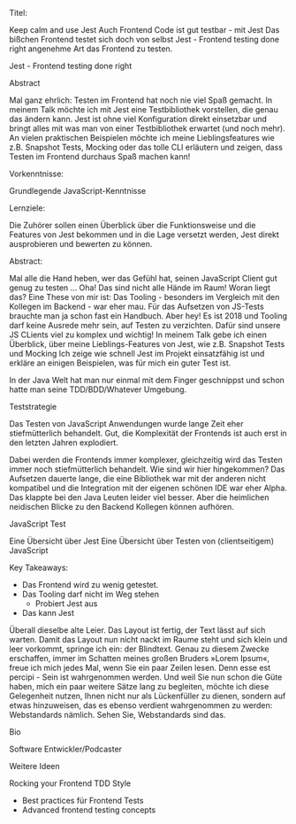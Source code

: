 Titel:

Keep calm and use Jest
Auch Frontend Code ist gut testbar - mit Jest
Das bißchen Frontend testet sich doch von selbst
Jest - Frontend testing done right
angenehme Art das Frontend zu testen.

Jest - Frontend testing done right

Abstract

Mal ganz ehrlich: Testen im Frontend hat noch nie viel Spaß gemacht. 
In meinem Talk möchte ich mit Jest eine Testbibliothek vorstellen, die genau das ändern kann.
Jest ist ohne viel Konfiguration direkt einsetzbar und bringt alles mit was man von einer Testbibliothek erwartet (und noch mehr). 
An vielen praktischen Beispielen möchte ich meine Lieblingsfeatures wie z.B. Snapshot Tests, Mocking oder das tolle CLI erläutern und zeigen, dass Testen im Frontend durchaus Spaß machen kann!

Vorkenntnisse: 

Grundlegende JavaScript-Kenntnisse

Lernziele:

Die Zuhörer sollen einen Überblick über die Funktionsweise und die Features von Jest bekommen und in die Lage versetzt werden, Jest direkt ausprobieren und bewerten zu können.





Abstract:

Mal alle die Hand heben, wer das Gefühl hat, seinen JavaScript Client gut genug zu testen ... 
Oha! Das sind nicht alle Hände im Raum! Woran liegt das?
Eine These von mir ist: Das Tooling - besonders im Vergleich mit den Kollegen im Backend - war eher mau.
Für das Aufsetzen von JS-Tests brauchte man ja schon fast ein Handbuch.
Aber hey! Es ist 2018 und Tooling darf keine Ausrede mehr sein, auf Testen zu verzichten. 
Dafür sind unsere JS CLients viel zu komplex und wichtig!
In meinem Talk gebe ich einen Überblick, über meine Lieblings-Features von Jest, wie z.B. Snapshot Tests und Mocking
Ich zeige wie schnell Jest im Projekt einsatzfähig ist und erkläre an einigen Beispielen, was für mich ein guter Test ist.


In der Java Welt hat man nur einmal mit dem Finger geschnippst und schon hatte man seine TDD/BDD/Whatever Umgebung.

Teststrategie

Das Testen von JavaScript Anwendungen wurde lange Zeit eher stiefmütterlich behandelt. 
Gut, die Komplexität der Frontends ist auch erst in den letzten Jahren explodiert.

Dabei werden die Frontends immer komplexer, gleichzeitig wird das Testen immer noch stiefmütterlich behandelt.
Wie sind wir hier hingekommen? Das Aufsetzen dauerte lange, die eine Bibliothek war mit der anderen nicht kompatibel und die Integration mit der eigenen schönen IDE war eher Alpha.
Das klappte bei den Java Leuten leider viel besser. Aber die heimlichen neidischen Blicke zu den Backend Kollegen können aufhören.


JavaScript Test

Eine Übersicht über Jest
Eine Übersicht über Testen von (clientseitigem) JavaScript


Key Takeaways:

- Das Frontend wird zu wenig getestet.
- Das Tooling darf nicht im Weg stehen
  - Probiert Jest aus
- Das kann Jest





Überall dieselbe alte Leier. Das Layout ist fertig, der Text lässt auf sich warten. 
Damit das Layout nun nicht nackt im Raume steht und sich klein und leer vorkommt, springe ich ein: 
der Blindtext. Genau zu diesem Zwecke erschaffen, immer im Schatten meines großen Bruders »Lorem Ipsum«,
 freue ich mich jedes Mal, wenn Sie ein paar Zeilen lesen. Denn esse est percipi - 
 Sein ist wahrgenommen werden. Und weil Sie nun schon die Güte haben, mich ein paar weitere Sätze 
 lang zu begleiten, möchte ich diese Gelegenheit nutzen, Ihnen nicht nur als Lückenfüller zu dienen,
  sondern auf etwas hinzuweisen, das es ebenso verdient wahrgenommen zu werden: Webstandards nämlich.
   Sehen Sie, Webstandards sind das.




Bio

Software Entwickler/Podcaster



Weitere Ideen

Rocking your Frontend TDD Style

- Best practices für Frontend Tests
- Advanced frontend testing concepts